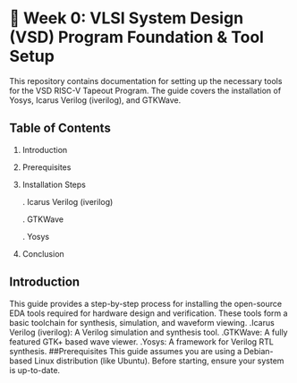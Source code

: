 # 🚀 Week 0: VLSI System Design (VSD) Program Foundation & Tool Setup
This repository contains documentation for setting up the necessary tools for the VSD RISC-V Tapeout Program. The guide covers the installation of Yosys, Icarus Verilog (iverilog), and GTKWave.
## Table of Contents
1. Introduction

2. Prerequisites

3. Installation Steps

   . Icarus Verilog (iverilog)

   . GTKWave

   . Yosys

4. Conclusion
## Introduction
This guide provides a step-by-step process for installing the open-source EDA tools required for hardware design and verification. These tools form a basic toolchain for synthesis, simulation, and waveform viewing.
   .Icarus Verilog (iverilog): A Verilog simulation and synthesis tool.
   .GTKWave: A fully featured GTK+ based wave viewer.
   .Yosys: A framework for Verilog RTL synthesis.
##Prerequisites
This guide assumes you are using a Debian-based Linux distribution (like Ubuntu). Before starting, ensure your system is up-to-date.
